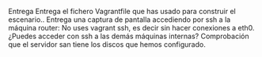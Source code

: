 Entrega
Entrega el fichero Vagrantfile que has usado para construir el escenario..
Entrega una captura de pantalla accediendo por ssh a la máquina router:
No uses vagrant ssh, es decir sin hacer conexiones a eth0.
¿Puedes acceder con ssh a las demás máquinas internas?
Comprobación que el servidor san tiene los discos que hemos configurado.
